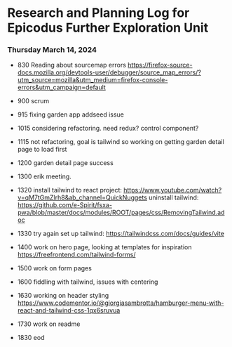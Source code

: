 # Research and Planning Log for Epicodus Further Exploration Unit

### Thursday March 14, 2024

* 830 Reading about sourcemap errors https://firefox-source-docs.mozilla.org/devtools-user/debugger/source_map_errors/?utm_source=mozilla&utm_medium=firefox-console-errors&utm_campaign=default

* 900 scrum
* 915 fixing garden app addseed issue
* 1015 considering refactoring. need redux? control component?
* 1115 not refactoring, goal is tailwind so working on getting garden detail page to load first
* 1200 garden detail page success
* 1300 erik meeting.
* 1320 install tailwind to react project: https://www.youtube.com/watch?v=qM7tGmZlrh8&ab_channel=QuickNuggets
uninstall tailwind: https://github.com/e-Spirit/fsxa-pwa/blob/master/docs/modules/ROOT/pages/css/RemovingTailwind.adoc
* 1330 try again set up tailwind: https://tailwindcss.com/docs/guides/vite
* 1400 work on hero page, looking at templates for inspiration https://freefrontend.com/tailwind-forms/
* 1500 work on form pages
* 1600 fiddling with tailwind, issues with centering
* 1630 working on header styling https://www.codementor.io/@giorgiasambrotta/hamburger-menu-with-react-and-tailwind-css-1qx6sruvua
* 1730 work on readme
* 1830 eod